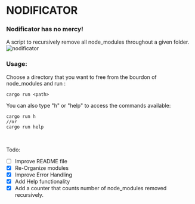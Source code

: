 # NODIFICATOR

### **Nodificator has no mercy!**

A script to recursively remove all node_modules throughout a given folder.
![nodificator](https://i.ibb.co/PN5vd42/nodificator.png)

### Usage:

Choose a directory that you want to free from the bourdon of node_modules and run :

```
cargo run <path>
```

You can also type "h" or "help" to access the commands available:

```
cargo run h
//or
cargo run help
```

<br>

Todo:

- [ ] Improve README file
- [x] Re-Organize modules
- [x] Improve Error Handling
- [x] Add Help functionality
- [x] Add a counter that counts number of node_modules removed recursively.

